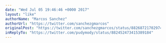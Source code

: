 ```yaml
---
date: "Wed Jul 05 19:46:46 +0000 2017"
layout: "like"
authorName: "Marcos Sanchez"
authorUrl: "https://twitter.com/sanchezgmarcos"
originalPost: "https://twitter.com/sanchezgmarcos/status/882687217029742592"
inReplyTo: "https://twitter.com/pudymody/status/882452473415389184"
---
```

